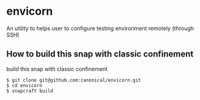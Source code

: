 # envicorn
An utility to helps user to configure testing environment remotely (through SSH)

## How to build this snap with classic confinement
build this snap with classic confinement
```
$ git clone git@github.com:canonical/envicorn.git
$ cd envicorn
$ snapcraft build
```
